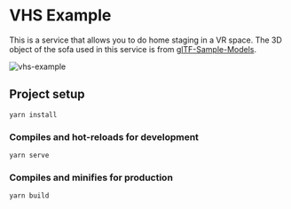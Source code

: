 # VHS Example

This is a service that allows you to do home staging in a VR space.
The 3D object of the sofa used in this service is from [glTF-Sample-Models](https://github.com/KhronosGroup/glTF-Sample-Models).

![vhs-example](https://user-images.githubusercontent.com/43493096/132613545-b47525fd-1e00-429b-9827-27c5c4add3f3.gif)

## Project setup
```
yarn install
```

### Compiles and hot-reloads for development
```
yarn serve
```

### Compiles and minifies for production
```
yarn build
```
